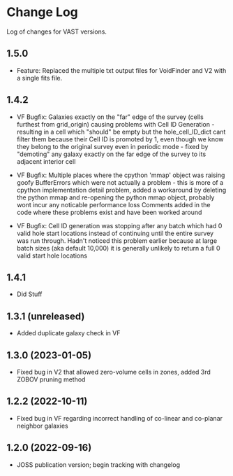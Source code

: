 # Change Log
Log of changes for VAST versions.



## 1.5.0
- Feature: Replaced the multiple txt output files for VoidFinder and V2 with a single fits file.

## 1.4.2
- VF Bugfix:  Galaxies exactly on the "far" edge of the survey (cells furthest from grid_origin) causing problems
              with Cell ID Generation - resulting in a cell which "should" be empty but the hole_cell_ID_dict cant
              filter them because their Cell ID is promoted by 1, even though we know they belong to the original
              survey even in periodic mode - fixed by "demoting" any galaxy exactly on the far edge of the survey 
              to its adjacent interior cell
           
- VF Bugfix:  Multiple places where the cpython 'mmap' object was raising goofy BufferErrors which were not actually
              a problem - this is more of a cpython implementation detail problem, added a workaround by deleting
              the python mmap and re-opening the python mmap object, probably wont incur any noticable performance loss
              Comments added in the code where these problems exist and have been worked around
           
- VF Bugfix:  Cell ID generation was stopping after any batch which had 0 valid hole start locations instead of 
              continuing until the entire survey was run through.  Hadn't noticed this problem earlier because at
              large batch sizes (aka default 10,000) it is generally unlikely to return a full 0 valid start hole 
              locations


## 1.4.1
- Did Stuff

## 1.3.1 (unreleased)
- Added duplicate galaxy check in VF

## 1.3.0 (2023-01-05)
- Fixed bug in V2 that allowed zero-volume cells in zones, added 3rd ZOBOV pruning method

## 1.2.2 (2022-10-11)
- Fixed bug in VF regarding incorrect handling of co-linear and co-planar neighbor galaxies

## 1.2.0 (2022-09-16)
- JOSS publication version; begin tracking with changelog
